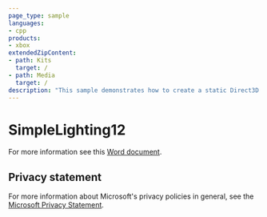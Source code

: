 ```yaml
---
page_type: sample
languages:
- cpp
products:
- xbox
extendedZipContent:
- path: Kits
  target: /
- path: Media
  target: /
description: "This sample demonstrates how to create a static Direct3D 12 vertex, index, and constant buffer to draw indexed geometry lit by using static and dynamic Lambertian lighting on Xbox One."
---
```


# SimpleLighting12

For more information see this [Word document](https://github.com/microsoft/Xbox-ATG-Samples/blob/master/XDKSamples/IntroGraphics/SimpleLighting12/Readme.docx).

## Privacy statement

For more information about Microsoft's privacy policies in general, see the [Microsoft Privacy Statement](https://privacy.microsoft.com/privacystatement/).
